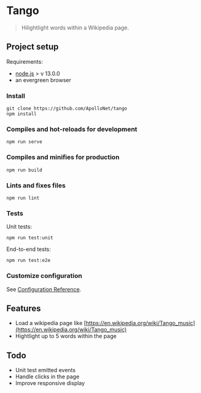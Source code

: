 # Tango

> Hilightlight words within a Wikipedia page.

## Project setup

Requirements: 
- [node.js](https://nodejs.org/en/download/) > v 13.0.0
- an evergreen browser

### Install
```
git clone https://github.com/ApolloNet/tango
npm install
```

### Compiles and hot-reloads for development
```
npm run serve
```

### Compiles and minifies for production
```
npm run build
```

### Lints and fixes files
```
npm run lint
```

### Tests

Unit tests:
```
npm run test:unit
```

End-to-end tests:
```
npm run test:e2e
```

### Customize configuration
See [Configuration Reference](https://cli.vuejs.org/config/).

## Features

- Load a wikipedia page like [https://en.wikipedia.org/wiki/Tango_music](https://en.wikipedia.org/wiki/Tango_music)
- Hightlight up to 5 words within the page

## Todo

- Unit test emitted events
- Handle clicks in the page
- Improve responsive display
